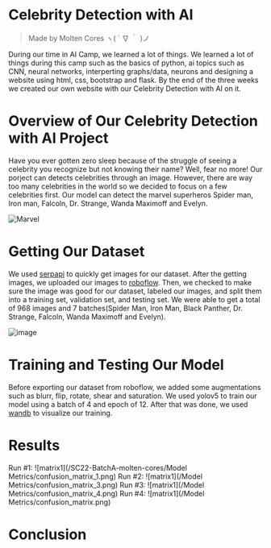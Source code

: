 # Celebrity Detection with AI

> Made by Molten Cores ヽ( ´ ∇ ｀ )ノ


During our time in AI Camp, we learned a lot of things. We learned a lot of things during this camp such as the basics of python, ai topics such as CNN, neural networks, interperting graphs/data, neurons and designing a website using html, css, bootstrap and flask. By the end of the three weeks we created our own website with our Celebrity Detection with AI on it. 

# Overview of Our Celebrity Detection with AI Project
Have you ever gotten zero sleep because of the struggle of seeing a celebrity you recognize but not knowing their name? Well, fear no more! Our porject can detects celebrities through an image. However, there are way too many celebrities in the world so we decided to focus on a few celebrities first. Our model can detect the marvel superheros Spider man, Iron man, Falcoln, Dr. Strange, Wanda Maximoff and Evelyn. 

![Marvel](https://cdn.discordapp.com/attachments/756729454134296647/989544727756046397/B09B255F-034A-45C9-805F-BFDC8C603A4A_1_201_a.jpeg)


# Getting Our Dataset

We used [serpapi](https://serpapi.com) to quickly get images for our dataset. After the getting images, we uploaded our images to [roboflow](https://roboflow.com). Then, we checked to make sure the image was good for our dataset, labeled our images, and split them into a training set, validation set, and testing set. We were able to get a total of 968 images and 7 batches(Spider Man, Iron Man, Black Panther, Dr. Strange, Falcoln, Wanda Maximoff and Evelyn). 

![image](https://user-images.githubusercontent.com/108077234/175357385-731abd0f-2d85-4820-a5ed-e10ba990659d.png)


# Training and Testing Our Model
Before exporting our dataset from roboflow, we added some augmentations such as blurr, flip, rotate, shear and saturation. We used yolov5 to train our model using a batch of 4 and epoch of 12. After that was done, we used [wandb](https://wandb.ai/site) to visualize our training. 

# Results
Run #1: 
![matrix1](/SC22-BatchA-molten-cores/Model Metrics/confusion_matrix_1.png)
Run #2:
![matrix1](/Model Metrics/confusion_matrix_3.png)
Run #3:
![matrix1](/Model Metrics/confusion_matrix_4.png)
Run #4: 
![matrix1](/Model Metrics/confusion_matrix.png)

# Conclusion

